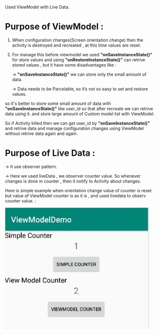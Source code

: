 Used ViewModel with Live Data.

# Purpose of ViewModel : 

1) When configuration changes(Screen orientation change) then the activity is destroyed and recreated , at this time values are reset.
2) For manage this before viewmodel we used **"onSaveInstanceState()"** for store values and using **"onRestoreInstanceState()"** can retrive stored values , but it have some disadvantages like : 

   -> **"onSaveInstanceState()"** we can store only the small amount of data.
   
   -> Data needs to be Parcelable, so it’s not so easy to set and restore values.
   
so it's better to store some small amount of data with **"onSaveInstanceState()"** like user_id so that after recreate we can retrive data using it. and store large amount of Custom model list with ViewModel.

So if Activity killed then we can get user_id by **"onSaveInstanceState()"** and retrive data and manage configuration changes using ViewModel without retrive data again and again. 

# Purpose of Live Data :
-> It use observer pattern.

-> Here we used liveData , we observer counter value. So whenever changes is done in counter , then it notify to Activity about changes.


Here is simple example when orientation change value of counter is reset but value of ViewModel counter is as it is , and used livedata to observ counter value. :

![Screenshot](ViewModelUI.gif)
